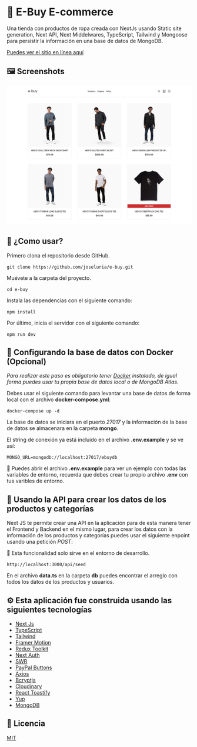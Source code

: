# 🤖 E-Buy E-commerce

Una tienda con productos de ropa creada con NextJs usando Static site generation, Next API, Next Middelwares, TypeScript, Tailwind y Mongoose para persistir la información en una base de datos de MongoDB.

[Puedes ver el sitio en línea aquí](https://audiophile-next.netlify.app/)

## 🖼️ Screenshots

![e-buy ecommerce](./public/others/preview.png)

## 🚀 ¿Como usar?

Primero clona el repositorio desde GitHub.

```shell
git clone https://github.com/joseluria/e-buy.git
```

Muévete a la carpeta del proyecto.

```shell
cd e-buy
```

Instala las dependencias con el siguiente comando:

```shell
npm install
```

Por último, inicia el servidor con el siguiente comando:

```shell
npm run dev
```

## 💾 Configurando la base de datos con Docker (Opcional)

_Para realizar este paso es obligatorio tener [Docker](https://www.docker.com/products/docker-desktop/) instalado, de igual forma puedes usar tu propia base de datos local o de MongoDB Atlas._

Debes usar el siguiente comando para levantar una base de datos de forma local con el archivo **docker-compose.yml**:

```shell
docker-compose up -d
```

La base de datos se iniciara en el puerto _27017_ y la información de la base de datos se almacenara en la carpeta **mongo**.

El string de conexión ya está incluido en el archivo **.env.example** y se ve así:

```text
MONGO_URL=mongodb://localhost:27017/ebuydb
```

🚨 Puedes abrir el archivo **.env.example** para ver un ejemplo con todas las variables de entorno, recuerda que debes crear tu propio archivo **.env** con tus varibles de entorno.

## 💽 Usando la API para crear los datos de los productos y categorías

Next JS te permite crear una API en la aplicación para de esta manera tener el Frontend y Backend en el mismo lugar, para crear los datos con la información de los productos y categorías puedes usar el siguiente enpoint usando una petición _POST_:

🚨 Esta funcionalidad solo sirve en el entorno de desarrollo.

```shell
http://localhost:3000/api/seed
```

En el archivo **data.ts** en la carpeta **db** puedes encontrar el arreglo con todos los datos de los productos y usuarios.

## ⚙️ Esta aplicación fue construida usando las siguientes tecnologías

- [Next Js](https://nextjs.org/)
- [TypeScript](https://www.typescriptlang.org/)
- [Tailwind](https://tailwindcss.com/)
- [Framer Motion](https://www.framer.com/docs/animation/)
- [Redux Toolkit](https://redux-toolkit.js.org/)
- [Next Auth](https://next-auth.js.org/)
- [SWR](https://swr.vercel.app/)
- [PayPal Buttons](https://www.npmjs.com/package/@paypal/react-paypal-js)
- [Axios](https://axios-http.com/docs/intro)
- [Bcryptjs](https://www.npmjs.com/package/bcryptjs)
- [Cloudinary](https://cloudinary.com/)
- [React Toastify](https://fkhadra.github.io/react-toastify/introduction)
- [Yup](https://github.com/jquense/yup)
- [MongoDB](https://www.mongodb.com/)

## 📄 Licencia

[MIT](https://opensource.org/licenses/MIT)
